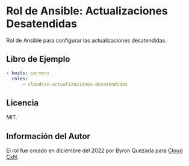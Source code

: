 Rol de Ansible: Actualizaciones Desatendidas
============================================

Rol de Ansible para configurar las actualizaciones desatendidas.

Libro de Ejemplo
----------------

```yaml
- hosts: servers
  roles:
      - cloudcxn.actualizaciones-desatendidas
```

Licencia
--------

MIT.

Información del Autor
---------------------

El rol fue creado en diciembre del 2022 por Byron Quezada para
[Cloud CxN](https://www.cloudcxn.com).
